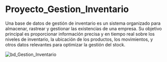 # Proyecto_Gestion_Inventario
Una base de datos de gestión de inventario es un sistema organizado para almacenar, rastrear y gestionar las existencias de una empresa. Su objetivo principal es proporcionar información precisa y en tiempo real sobre los niveles de inventario, la ubicación de los productos, los movimientos, y otros datos relevantes para optimizar la gestión del stock.


![bd_Gestion_Inventario](https://github.com/user-attachments/assets/540877bd-df22-4a54-90af-4421681e7859)

